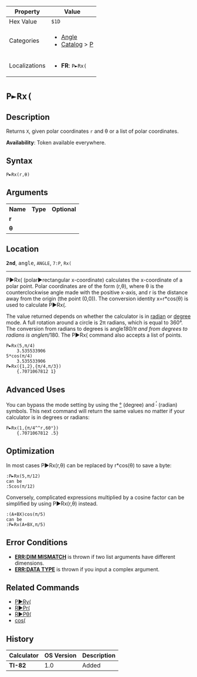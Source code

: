 | Property      | Value |
|---------------|-------|
| Hex Value     | `$1D`|
| Categories    | <ul><li>[Angle](<../categories/Angle.md>)</li><li>[Catalog](<../categories/Catalog.md>) > [P](<../categories/Catalog.md#P>)</li></ul> |
| Localizations | <ul><li><b>FR</b>: `P►Rx(`</li></ul> |

# `P►Rx(`

## Description
Returns `X`, given polar coordinates `r` and θ or a list of polar coordinates.


<b>Availability</b>: Token available everywhere.

## Syntax
`P►Rx(r,θ)`

## Arguments
<table>
<tr><th>Name</th><th>Type</th><th>Optional</th></tr>

<tr><td><b>r</b></td><td></td><td></td></tr>

<tr><td><b>θ</b></td><td></td><td></td></tr>

</table>

## Location
<tt><kbd><b>2nd</b></kbd></tt>, <kbd>angle</kbd>, `ANGLE`, `7:P`, `Rx(`
<hr>

P►Rx( (polar►rectangular x-coordinate) calculates the x-coordinate of a polar point. Polar coordinates are of the form (r,θ), where θ is the counterclockwise angle made with the positive x-axis, and r is the distance away from the origin (the point (0,0)). The conversion identity x=r*cos(θ) is used to calculate P►Rx(.

The value returned depends on whether the calculator is in [radian](radian-mode) or [degree](degree-mode) mode. A full rotation around a circle is 2π radians, which is equal to 360°. The conversion from radians to degrees is angle*180/π and from degrees to radians is angle*π/180. The P►Rx( command also accepts a list of points.

```ti-basic
P►Rx(5,π/4)
    3.535533906
5*cos(π/4)
    3.535533906
P►Rx({1,2},{π/4,π/3})
    {.7071067812 1}
```

## Advanced Uses

You can bypass the mode setting by using the [°](°.md) (degree) and <sup><a href="ʳ.md">ʳ</a></sup> (radian) symbols. This next command will return the same values no matter if your calculator is in degrees or radians:

```ti-basic
P►Rx(1,{π/4^^r,60°})
    {.7071067812 .5}
```

## Optimization

In most cases P►Rx(r,θ) can be replaced by r*cos(θ) to save a byte:

```ti-basic
:P►Rx(5,π/12)
can be
:5cos(π/12)
```

Conversely, complicated expressions multiplied by a cosine factor can be simplified by using P►Rx(r,θ) instead.

```ti-basic
:(A+BX)cos(π/5)
can be
:P►Rx(A+BX,π/5)
```

## Error Conditions

*   **[ERR:DIM MISMATCH](errors#dimmismatch)** is thrown if two list arguments have different dimensions.
*   **[ERR:DATA TYPE](errors#datatype)** is thrown if you input a complex argument.

## Related Commands

*   [P►Ry(](P►Ry\(.md)
*   [R►Pr(](R►Pr\(.md)
*   [R►Pθ(](R►Pθ\(.md)
*   [cos(](cos\(.md)

## History
| Calculator | OS Version | Description |
|------------|------------|-------------|
| <b>TI-82</b> | 1.0 | Added |


